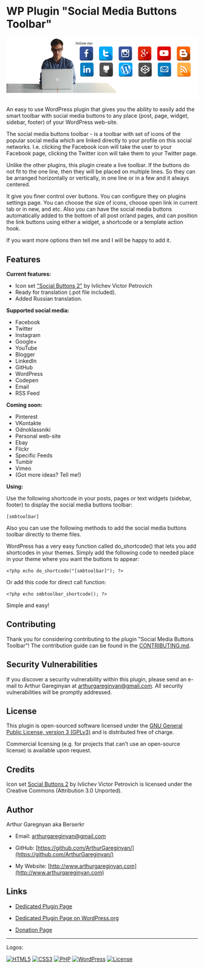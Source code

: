 # WP Plugin "Social Media Buttons Toolbar"

![screenshot](https://github.com/ArthurGareginyan/social-media-buttons-toolbar/blob/master/assets/banner-772x250.png)

An easy to use WordPress plugin that gives you the ability to easily add the smart toolbar with social media buttons to any place (post, page, widget, sidebar, footer) of your WordPress web-site. 

The social media buttons toolbar - is a toolbar with set of icons of the popular social media which are linked directly to your profile on this social networks. I.e. clicking the Facebook icon will take the user to your Facebook page, clicking the Twitter icon will take them to your Twitter page.

Unlike the other plugins, this plugin create a live toolbar. If the buttons do not fit to the one line, then they will be placed on multiple lines. So they can be arranged horizontally or vertically, in one line or in a few and it always centered.

It give you finer control over buttons. You can configure they on plugins settings page. You can choose the size of icons, choose open link in current tab or in new, and etc. Also you can have the social media buttons automatically added to the bottom of all post or/and pages, and can position the link buttons using either a widget, a shortcode or a template action hook.

If you want more options then tell me and I will be happy to add it.


## Features

**Current features:**

* Icon set ["Social Buttons 2"](https://www.iconfinder.com/iconsets/social-buttons-2) by Ivlichev Victor Petrovich
* Ready for translation (.pot file included).
* Added Russian translation.

**Supported social media:**

* Facebook
* Twitter
* Instagram
* Google+
* YouTube
* Blogger
* LinkedIn
* GitHub
* WordPress
* Codepen
* Email
* RSS Feed

**Coming soon:**

* Pinterest
* VKontakte
* Odnoklassniki
* Personal web-site
* Ebay
* Flickr
* Specific Feeds
* Tumblr
* Vimeo
* (Got more ideas? Tell me!)

**Using:**

Use the following shortcode in your posts, pages or text widgets (sidebar, footer) to display the social media buttons toolbar:
```
[smbtoolbar]
```

Also you can use the following methods to add the social media buttons toolbar directly to theme files.

WordPress has a very easy function called do_shortcode() that lets you add shortcodes in your themes. Simply add the following code to needed place in your theme where you want the buttons to appear:
```
<?php echo do_shortcode("[smbtoolbar]"); ?>
```

Or add this code for direct call function:
```
<?php echo smbtoolbar_shortcode(); ?>
```

Simple and easy!


## Contributing

Thank you for considering contributing to the plugin "Social Media Buttons Toolbar"! The contribution guide can be found in the [CONTRIBUTING.md](https://github.com/ArthurGareginyan/social-media-buttons-toolbar/blob/master/CONTRIBUTING.md).


## Security Vulnerabilities

If you discover a security vulnerability within this plugin, please send an e-mail to Arthur Gareginyan at arthurgareginyan@gmail.com. All security vulnerabilities will be promptly addressed.


## License

This plugin is open-sourced software licensed under the [GNU General Public License, version 3 (GPLv3)](http://www.gnu.org/licenses/gpl-3.0.html) and is distributed free of charge.

Commercial licensing (e.g. for projects that can’t use an open-source license) is available upon request.


## Credits

Icon set [Social Buttons 2](https://www.iconfinder.com/iconsets/social-buttons-2) by Ivlichev Victor Petrovich is licensed under the Creative Commons (Attribution 3.0 Unported).


## Author

Arthur Garegnyan aka Berserkr

* Email: arthurgareginyan@gmail.com

* GitHub: [https://github.com/ArthurGareginyan/](https://github.com/ArthurGareginyan/)

* My Website: [http://www.arthurgareginyan.com](http://www.arthurgareginyan.com)


## Links

* [Dedicated Plugin Page](http://mycyberuniverse.com/my_programs/wp-plugin-social-media-buttons-toolbar.html)

* [Dedicated Plugin Page on WordPress.org](https://wordpress.org/plugins/social-media-buttons-toolbar/)

* [Donation Page](http://mycyberuniverse.com/donate.html)


---
Logos:

[![HTML5](https://cdn4.iconfinder.com/data/icons/flat-brand-logo-2/512/html5-64.png)]()
[![CSS3](https://cdn4.iconfinder.com/data/icons/flat-brand-logo-2/512/css3-64.png)]()
[![PHP](http://php.net/images/logos/php-med-trans-light.gif)]()
[![WordPress](https://cdn2.iconfinder.com/data/icons/publicons/64/wordpress-64.png)](https://wordpress.org)
[![License](http://www.gnu.org/graphics/gplv3-127x51.png)](http://www.gnu.org/licenses/gpl-3.0.html)